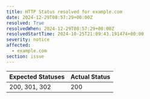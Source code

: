 ```yaml
---
title: HTTP Status resolved for example.com
date: 2024-12-29T08:57:29+00:00Z
resolved: True
resolvedWhen: 2024-12-29T08:57:29+00:00Z
resolvedStartTime: 2024-10-25T21:09:43.191474+00:00
severity: notice
affected:
  - example.com
section: issue
---
```


| Expected Statuses | Actual Status  |
|-------------------|----------------|
| 200, 301, 302 | 200 |
